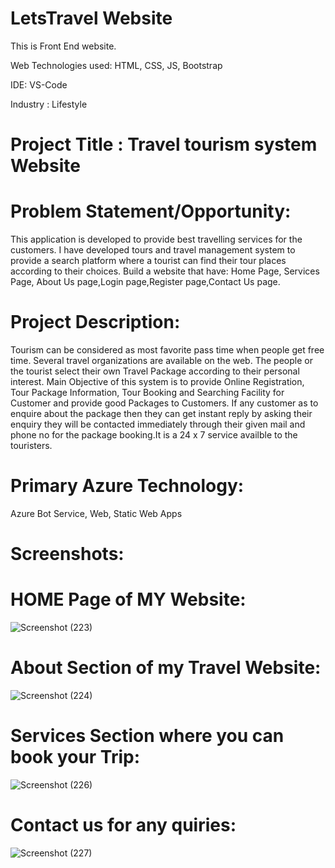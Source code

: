 # LetsTravel Website

This is Front End website. 

Web Technologies used: HTML, CSS, JS, Bootstrap

IDE: VS-Code

Industry : Lifestyle

# Project Title : Travel tourism system Website

# Problem Statement/Opportunity:

This application is developed to provide best travelling services for the customers. I have developed tours and travel management system to provide a search platform where a tourist can find their tour places according to their choices. Build a website that have: Home Page, Services Page, About Us page,Login page,Register page,Contact Us page.

# Project Description:

Tourism can be considered as most favorite pass time when people get free time. Several travel organizations are available on the web. The people or the tourist select their own Travel Package according to their personal interest. Main Objective of this system is to provide Online Registration, Tour Package Information, Tour Booking and Searching Facility for Customer and provide good Packages to Customers. If any customer as to enquire about the package then they can get instant reply by asking their enquiry they will be contacted immediately through their given mail and phone no for the package booking.It is a 24 x 7 service availble to the touristers.

# Primary Azure Technology:

Azure Bot Service, Web, Static Web Apps

# Screenshots:

# HOME Page of MY Website:

![Screenshot (223)](https://github.com/Jasmine-Sk/Microsoft-Future-Ready-Talent-Internship/assets/126958659/dc47d763-fa0b-4b78-b5be-830426a5b9b4)

# About Section of my Travel Website:

![Screenshot (224)](https://github.com/Jasmine-Sk/Microsoft-Future-Ready-Talent-Internship/assets/126958659/93580fa2-844b-4a8b-ba9f-667cd0359b28)

# Services Section where you can book your Trip:

![Screenshot (226)](https://github.com/Jasmine-Sk/Microsoft-Future-Ready-Talent-Internship/assets/126958659/f5455bc4-5f04-418e-a004-12ae86c208f9)

# Contact us for any quiries:

![Screenshot (227)](https://github.com/Jasmine-Sk/Microsoft-Future-Ready-Talent-Internship/assets/126958659/a7abfa92-94e4-49f2-b772-462a9d20f7ac)
